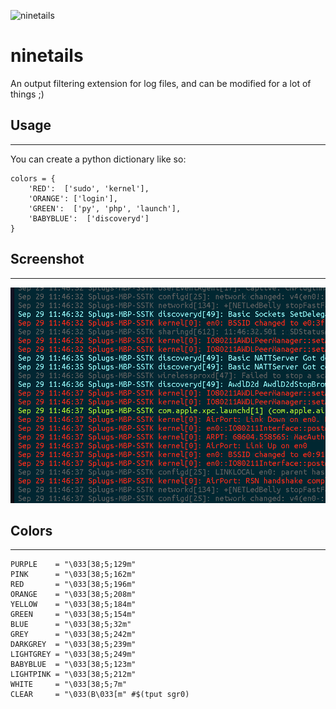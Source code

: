 ![ninetails](https://www.dropbox.com/s/fwi2oplluoxbblu/Screenshot%202014-07-26%2014.24.38.png?dl=1)

ninetails
=========

An output filtering extension for log files, and can be modified for a lot of things ;)

## Usage
-------------

You can create a python dictionary like so:

    colors = {
        'RED':  ['sudo', 'kernel'],
        'ORANGE': ['login'],
        'GREEN':  ['py', 'php', 'launch'],
        'BABYBLUE':  ['discoveryd']
    }
    

## Screenshot
-------------

![Screenshot](screenshot.png)

## Colors
---------

    PURPLE    = "\033[38;5;129m"
    PINK      = "\033[38;5;162m"
    RED       = "\033[38;5;196m"
    ORANGE    = "\033[38;5;208m"
    YELLOW    = "\033[38;5;184m"
    GREEN     = "\033[38;5;154m"
    BLUE      = "\033[38;5;32m"
    GREY      = "\033[38;5;242m"
    DARKGREY  = "\033[38;5;239m"
    LIGHTGREY = "\033[38;5;249m"
    BABYBLUE  = "\033[38;5;123m"
    LIGHTPINK = "\033[38;5;212m"
    WHITE     = "\033[38;5;7m"
    CLEAR     = "\033(B\033[m" #$(tput sgr0)